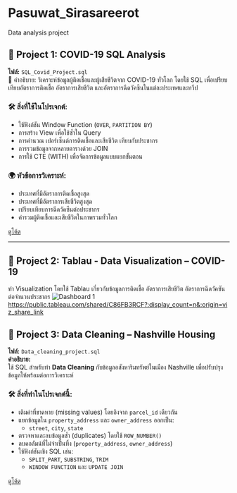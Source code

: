 # Pasuwat_Sirasareerot
Data analysis project
## 📁 Project 1: COVID-19 SQL Analysis
**ไฟล์:** `SQL_Covid_Project.sql`  
📌 คำอธิบาย:
วิเคราะห์ข้อมูลผู้ติดเชื้อและผู้เสียชีวิตจาก COVID-19 ทั่วโลก โดยใช้ SQL เพื่อเปรียบเทียบอัตราการติดเชื้อ อัตราการเสียชีวิต และอัตราการฉีดวัคซีนในแต่ละประเทศและทวีป

### 🛠️ สิ่งที่ใช้ในโปรเจกต์:
- ใช้ฟังก์ชัน Window Function (`OVER`, `PARTITION BY`)
- การสร้าง View เพื่อใช้ซ้ำใน Query
- การคำนวณ เปอร์เซ็นต์การติดเชื้อและเสียชีวิต เทียบกับประชากร
- การรวมข้อมูลจากหลายตารางด้วย JOIN
- การใช้ CTE (WITH) เพื่อจัดการข้อมูลแบบแยกขั้นตอน

### 🌍 หัวข้อการวิเคราะห์:
- ประเทศที่มีอัตราการติดเชื้อสูงสุด
- ประเทศที่มีอัตราการเสียชีวิตสูงสุด
- เปรียบเทียบการฉีดวัคซีนต่อประชากร
- ค่ารวมผู้ติดเชื้อและเสียชีวิตในภาพรวมทั่วโลก

[ดูโค้ด](./SQL_Covid_Project.sql)

---
## 📁 Project 2: Tablau - Data Visualization – COVID-19
ทำ Visualization โดยใช้ Tablau เกี่ยวกับข้อมูลการติดเชื้อ อัตราการเสียชีวิต อัตราการฉีดวัคซันต่อจำนวนประชากร
![Dashboard 1](https://github.com/user-attachments/assets/f81a88fb-7db4-4a42-a5cd-a9d43ec6325b)
https://public.tableau.com/shared/C86FB3RCF?:display_count=n&:origin=viz_share_link


## 📁 Project 3: Data Cleaning – Nashville Housing
**ไฟล์:** `Data_cleaning_project.sql`  
**คำอธิบาย:**  
ใช้ SQL สำหรับทำ **Data Cleaning** กับข้อมูลอสังหาริมทรัพย์ในเมือง Nashville เพื่อปรับปรุงข้อมูลให้พร้อมต่อการวิเคราะห์

### 🛠️ สิ่งที่ทำในโปรเจกต์นี้:
- เติมค่าที่ขาดหาย (missing values) โดยอิงจาก `parcel_id` เดียวกัน
- แยกข้อมูลใน `property_address` และ `owner_address` ออกเป็น:
  - `street`, `city`, `state`
- ตรวจหาและลบข้อมูลซ้ำ (duplicates) โดยใช้ `ROW_NUMBER()`
- ลบคอลัมน์ที่ไม่จำเป็นทิ้ง (`property_address`, `owner_address`)
- ใช้ฟังก์ชันเชิง SQL เช่น:
  - `SPLIT_PART`, `SUBSTRING`, `TRIM`
  - `WINDOW FUNCTION` และ `UPDATE JOIN`

[ดูโค้ด](./Data_cleaning_project.sql)
